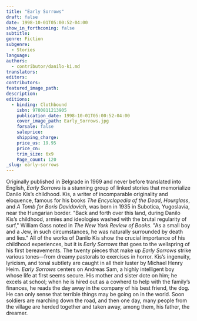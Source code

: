 ```yaml
---
title: "Early Sorrows"
draft: false
date: 1998-10-01T05:00:52-04:00
show_in_forthcoming: false
subtitle:
genre: Fiction
subgenre:
  - Stories
language:
authors:
  - contributor/danilo-ki.md
translators:
editors:
contributors:
featured_image_path:
description:
editions:
  - binding: Clothbound
    isbn: 9780811213905
    publication_date: 1998-10-01T05:00:52-04:00
    cover_image_path: Early_Sorrows.jpg
    forsale: false
    saleprice:
    shipping_charge:
    price_us: 19.95
    price_cn:
    trim_size: 6x9
    Page_count: 120
_slug: early-sorrows
---
```


Originally published in Belgrade in 1969 and never before translated into English, _Early Sorrows_ is a stunning group of linked stories that memorialize Danilo Kis’s childhood. Kis, a writer of incomparable originality and eloquence, famous for his books _The Encyclopedia of the Dead_, _Hourglass_, and _A Tomb for Boris Davidovich_, was born in 1935 in Subotica, Yugoslavia, near the Hungarian border. "Back and forth over this land, during Danilo Kis’s childhood, armies and ideologies washed with the brutal regularity of surf," William Gass noted in _The New York Review of Books_. "As a small boy and a Jew, in such circumstances, he was naturally surrounded by death and lies." All of the works of Danilo Kis show the crucial importance of his childhood experiences, but it is _Early Sorrows_ that goes to the wellspring of his first bereavements. The twenty pieces that make up _Early Sorrows_ strike various tones––from dreamy pastorals to exercises in horror. Kis’s ingenuity, lyricism, and tonal subtlety are caught in all their luster by Michael Henry Heim. _Early Sorrows_ centers on Andreas Sam, a highly intelligent boy whose life at first seems secure. His mother and sister dote on him; he excels at school; when he is hired out as a cowherd to help with the family’s finances, he reads the day away in the company of his best friend, the dog. He can only sense that terrible things may be going on in the world. Soon soldiers are marching down the road, and then one day, many people from the village are herded together and taken away, among them, his father, the dreamer.

